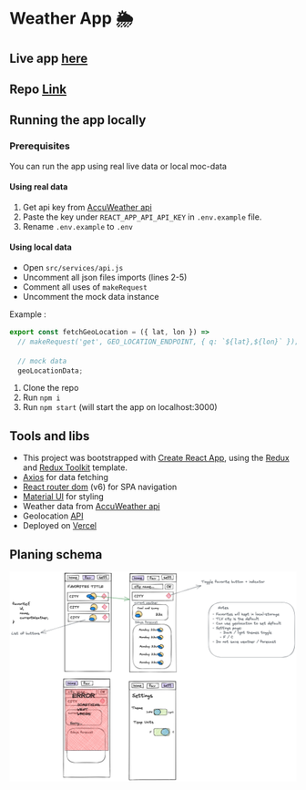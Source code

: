 # Weather App 🌦️

## Live app [here](https://weatherapp-liard-five.vercel.app/)

## Repo [Link](https://bitbucket.org/oryamne/weather-app/src/main/)

## Running the app locally

### Prerequisites

You can run the app using real live data or local moc-data

#### Using real data

1. Get api key from [AccuWeather api](https://developer.accuweather.com/)
2. Paste the key under `REACT_APP_API_API_KEY` in `.env.example` file.
3. Rename `.env.example` to `.env`

#### Using local data

- Open `src/services/api.js`
- Uncomment all json files imports (lines 2-5)
- Comment all uses of `makeRequest`
- Uncomment the mock data instance

Example :

```js
export const fetchGeoLocation = ({ lat, lon }) =>
  // makeRequest('get', GEO_LOCATION_ENDPOINT, { q: `${lat},${lon}` });

  // mock data
  geoLocationData;
```

1. Clone the repo
2. Run `npm i`
3. Run `npm start` (will start the app on localhost:3000)

## Tools and libs

- This project was bootstrapped with [Create React App](https://github.com/facebook/create-react-app), using the [Redux](https://redux.js.org/) and [Redux Toolkit](https://redux-toolkit.js.org/) template.
- [Axios](https://www.npmjs.com/package/axios) for data fetching
- [React router dom](https://reactrouter.com/) (v6) for SPA navigation
- [Material UI](https://mui.com/) for styling
- Weather data from [AccuWeather api](https://developer.accuweather.com/)
- Geolocation [API](https://developer.mozilla.org/en-US/docs/Web/API/Geolocation_API)
- Deployed on [Vercel](https://vercel.com/)

## Planing schema

![Planing Schema ](./palning-schema.png)
